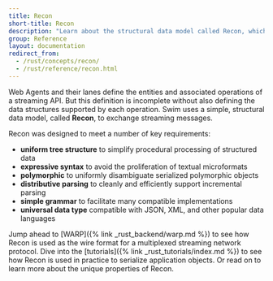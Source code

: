 ```yaml
---
title: Recon
short-title: Recon
description: "Learn about the structural data model called Recon, which is used by Swim to exchange streaming messages."
group: Reference
layout: documentation
redirect_from:
  - /rust/concepts/recon/
  - /rust/reference/recon.html
---
```


Web Agents and their lanes define the entities and associated operations of a streaming API. But this definition is incomplete without also defining the data structures supported by each operation. Swim uses a simple, structural data model, called **Recon**, to exchange streaming messages.

Recon was designed to meet a number of key requirements:

- **uniform tree structure** to simplify procedural processing of structured data
- **expressive syntax** to avoid the proliferation of textual microformats
- **polymorphic** to uniformly disambiguate serialized polymorphic objects
- **distributive parsing** to cleanly and efficiently support incremental parsing
- **simple grammar** to facilitate many compatible implementations
- **universal data type** compatible with JSON, XML, and other popular data languages

Jump ahead to [WARP]({% link _rust_backend/warp.md %}) to see how Recon is used as the wire format for a multiplexed streaming network protocol. Dive into the [tutorials]({% link _rust_tutorials/index.md %}) to see how Recon is used in practice to serialize application objects. Or read on to learn more about the unique properties of Recon.
